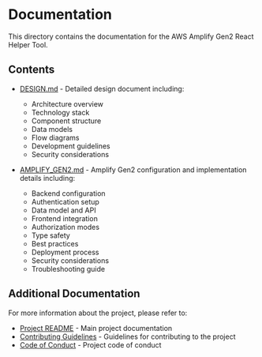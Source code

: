 # Documentation

This directory contains the documentation for the AWS Amplify Gen2 React Helper Tool.

## Contents

- [DESIGN.md](./DESIGN.md) - Detailed design document including:
  - Architecture overview
  - Technology stack
  - Component structure
  - Data models
  - Flow diagrams
  - Development guidelines
  - Security considerations

- [AMPLIFY_GEN2.md](./AMPLIFY_GEN2.md) - Amplify Gen2 configuration and implementation details including:
  - Backend configuration
  - Authentication setup
  - Data model and API
  - Frontend integration
  - Authorization modes
  - Type safety
  - Best practices
  - Deployment process
  - Security considerations
  - Troubleshooting guide

## Additional Documentation

For more information about the project, please refer to:
- [Project README](../README.md) - Main project documentation
- [Contributing Guidelines](../CONTRIBUTING.md) - Guidelines for contributing to the project
- [Code of Conduct](../CODE_OF_CONDUCT.md) - Project code of conduct 